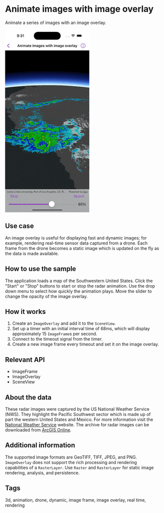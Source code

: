 # Animate images with image overlay

Animate a series of images with an image overlay.

![Image of animate images with image overlay](animate-images-with-image-overlay.gif)

## Use case

An image overlay is useful for displaying fast and dynamic images; for example, rendering real-time sensor data captured from a drone. Each frame from the drone becomes a static image which is updated on the fly as the data is made available.

## How to use the sample

The application loads a map of the Southwestern United States. Click the "Start" or "Stop" buttons to start or stop the radar animation. Use the drop down menu to select how quickly the animation plays. Move the slider to change the opacity of the image overlay.

## How it works

1. Create an `ImageOverlay` and add it to the `SceneView`.
2. Set up a timer with an initial interval time of 68ms, which will display approximately 15 `ImageFrame`s per second.
3. Connect to the timeout signal from the timer.
4. Create a new image frame every timeout and set it on the image overlay.

## Relevant API

* ImageFrame
* ImageOverlay
* SceneView

## About the data

These radar images were captured by the US National Weather Service (NWS). They highlight the Pacific Southwest sector which is made up of part the western United States and Mexico. For more information visit the [National Weather Service](https://www.weather.gov/jetstream/gis) website. The archive for radar images can be downloaded from [ArcGIS Online](https://runtime.maps.arcgis.com/home/item.html?id=d1453556d91e46dea191c20c398b82cd).

## Additional information

The supported image formats are GeoTIFF, TIFF, JPEG, and PNG. `ImageOverlay` does not support the rich processing and rendering capabilities of a `RasterLayer`. Use `Raster` and `RasterLayer` for static image rendering, analysis, and persistence.

## Tags

3d, animation, drone, dynamic, image frame, image overlay, real time, rendering
